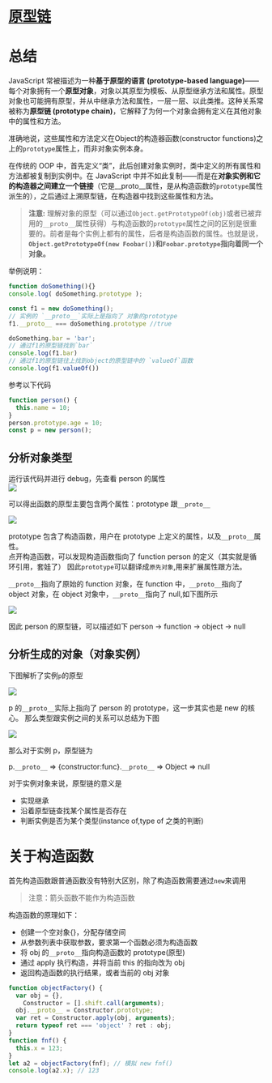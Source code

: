 # [原型链](https://juejin.cn/post/6844904070579240974#heading-0)

# 总结

JavaScript 常被描述为一种**基于原型的语言 (prototype-based language)**——每个对象拥有一个**原型对象**，对象以其原型为模板、从原型继承方法和属性。原型对象也可能拥有原型，并从中继承方法和属性，一层一层、以此类推。这种关系常被称为**原型链 (prototype chain)**，它解释了为何一个对象会拥有定义在其他对象中的属性和方法。

准确地说，这些属性和方法定义在Object的构造器函数(constructor functions)之上的`prototype`属性上，而非对象实例本身。

在传统的 OOP 中，首先定义“类”，此后创建对象实例时，类中定义的所有属性和方法都被复制到实例中。在 JavaScript 中并不如此复制——而是在**对象实例和它的构造器之间建立一个链接**（它是__proto__属性，是从构造函数的`prototype`属性派生的），之后通过上溯原型链，在构造器中找到这些属性和方法。

> **注意:** 理解对象的原型（可以通过`Object.getPrototypeOf(obj)`或者已被弃用的`__proto__`属性获得）与构造函数的`prototype`属性之间的区别是很重要的。前者是每个实例上都有的属性，后者是构造函数的属性。也就是说，**`Object.getPrototypeOf(new Foobar())`和`Foobar.prototype`指向着同一个对象。**

举例说明：

```js
function doSomething(){}
console.log( doSomething.prototype );

const f1 = new doSomething();
// 实例的 `__proto__`实际上是指向了 对象的prototype
f1.__proto__ === doSomething.prototype //true

doSomething.bar = 'bar';
// 通过f1的原型链找到`bar`
console.log(f1.bar)
// 通过f1的原型链往上找到object的原型链中的 `valueOf`函数
console.log(f1.valueOf())
```



参考以下代码

```js
function person() {
  this.name = 10;
}
person.prototype.age = 10;
const p = new person();
```

## 分析对象类型

运行该代码并进行 debug，先查看 person 的属性  
![](https://user-gold-cdn.xitu.io/2020/2/23/17071456b8ce57da?imageView2/0/w/1280/h/960/format/webp/ignore-error/1)

可以得出函数的原型主要包含两个属性：prototype 跟`__proto__`

![](https://user-gold-cdn.xitu.io/2020/2/23/1707146b212791f2?imageView2/0/w/1280/h/960/format/webp/ignore-error/1)

prototype 包含了构造函数，用户在 prototype 上定义的属性，以及`__proto__`属性。  
点开构造函数，可以发现构造函数指向了 function person 的定义（其实就是循环引用，套娃了）
因此`prototype`可以翻译成`原先对象`,用来扩展属性跟方法。

`__proto__`指向了原始的 function 对象，在 function 中，`__proto__`指向了 object 对象，在 object 对象中，`__proto__`指向了 null,如下图所示

![](https://user-gold-cdn.xitu.io/2020/2/23/1707146f25a52c6c?imageView2/0/w/1280/h/960/format/webp/ignore-error/1)

因此 person 的原型链，可以描述如下
person -> function -> object -> null

## 分析生成的对象（对象实例）

下图解析了实例`p`的原型

![](https://user-gold-cdn.xitu.io/2020/2/23/1707147517b6abe2?imageView2/0/w/1280/h/960/format/webp/ignore-error/1)

p 的`__proto__`实际上指向了 person 的 prototype，这一步其实也是 new 的核心。
那么类型跟实例之间的关系可以总结为下图

![](https://user-gold-cdn.xitu.io/2020/2/23/1707147d8d6854bb?imageView2/0/w/1280/h/960/format/webp/ignore-error/1)

那么对于实例 p，原型链为

p.`__proto__` => {constructor:func}.`__proto__` => Object => null

对于实例对象来说，原型链的意义是

- 实现继承
- 沿着原型链查找某个属性是否存在
- 判断实例是否为某个类型(instance of,type of 之类的判断)

# 关于构造函数

首先构造函数跟普通函数没有特别大区别，除了构造函数需要通过`new`来调用

> 注意：箭头函数不能作为构造函数

构造函数的原理如下：

- 创建一个空对象{}，分配存储空间
- 从参数列表中获取参数，要求第一个函数必须为构造函数
- 将 obj 的`__proto__`指向构造函数的 prototype(原型)
- 通过 apply 执行构造，并将当前 this 的指向改为 obj
- 返回构造函数的执行结果，或者当前的 obj 对象

```js
function objectFactory() {
  var obj = {},
    Constructor = [].shift.call(arguments);
  obj.__proto__ = Constructor.prototype;
  var ret = Constructor.apply(obj, arguments);
  return typeof ret === 'object' ? ret : obj;
}
function fnf() {
  this.x = 123;
}
let a2 = objectFactory(fnf); // 模拟 new fnf()
console.log(a2.x); // 123
```
